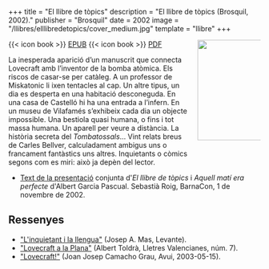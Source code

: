 +++
title = "El llibre de tòpics"
description = "El llibre de tòpics (Brosquil, 2002)."
publisher = "Brosquil"
date = 2002
image = "/llibres/elllibredetopics/cover_medium.jpg"
template = "llibre"
+++

<img src="/llibres/elllibredetopics/cover_small.jpg" style="max-width: 25%; width: 200px; height: auto; float: right; margin: 0 0 20px 20px;" />

{{< icon book >}} [EPUB](/files/elllibredetopics.epub)
{{< icon book >}} [PDF](/files/elllibredetopics.pdf)

La inesperada aparició d’un manuscrit que connecta Lovecraft amb l’inventor de la bomba atòmica. Els riscos de casar-se per catàleg. A un professor de Miskatonic li ixen tentacles al cap. Un altre tipus, un dia es desperta en una habitació desconeguda. En una casa de Castelló hi ha una entrada a l’infern. En un museu de Vilafamés s’exhibeix cada dia un objecte impossible. Una bestiola quasi humana, o fins i tot massa humana. Un aparell per veure a distància. La història secreta del *Tombatossals*… Vint relats breus de Carles Bellver, calculadament ambigus uns o francament fantàstics uns altres. Inquietants o còmics segons com es miri: això ja depèn del lector.

- [Text de la presentació](barnacon) conjunta d'*El llibre de tòpics* i *Aquell matí era perfecte* d'Albert Garcia Pascual. Sebastià Roig, BarnaCon, 1 de novembre de 2002.

## Ressenyes

- ["L'inquietant i la llengua"](2002-levante-posdata-elllibredetopics.pdf) (Josep A. Mas, Levante).
- ["Lovecraft a la Plana"](2002-lletres-valencianes-7-elllibredetopics.pdf) (Albert Toldrà, Lletres Valencianes, núm. 7).
- ["Lovecraft!"](2003-05-15-avui-elllibredetopics.pdf) (Joan Josep Camacho Grau, Avui, 2003-05-15).